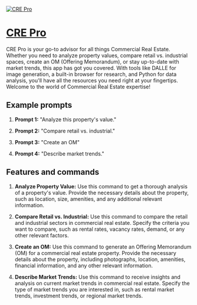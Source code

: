 [![CRE Pro](https://files.oaiusercontent.com/file-7OKLGdJAYZSbGGf2ECUAsSLB?se=2123-10-14T20%3A55%3A59Z&sp=r&sv=2021-08-06&sr=b&rscc=max-age%3D31536000%2C%20immutable&rscd=attachment%3B%20filename%3D0c8b8c1c-7f37-40c8-b419-ba823f6abd7a.png&sig=ZxaQ8sFLaQc2e1147QSpuwloCoEGGgyH%2BvirwBg3jZE%3D)](https://chat.openai.com/g/g-yymEhItcf-cre-pro)

# [CRE Pro](https://chat.openai.com/g/g-yymEhItcf-cre-pro)

CRE Pro is your go-to advisor for all things Commercial Real Estate. Whether you need to analyze property values, compare retail vs. industrial spaces, create an OM (Offering Memorandum), or stay up-to-date with market trends, this app has got you covered. With tools like DALLE for image generation, a built-in browser for research, and Python for data analysis, you'll have all the resources you need right at your fingertips. Welcome to the world of Commercial Real Estate expertise!

## Example prompts

1. **Prompt 1:** "Analyze this property's value."

2. **Prompt 2:** "Compare retail vs. industrial."

3. **Prompt 3:** "Create an OM"

4. **Prompt 4:** "Describe market trends."

## Features and commands

1. **Analyze Property Value:** Use this command to get a thorough analysis of a property's value. Provide the necessary details about the property, such as location, size, amenities, and any additional relevant information.

2. **Compare Retail vs. Industrial:** Use this command to compare the retail and industrial sectors in commercial real estate. Specify the criteria you want to compare, such as rental rates, vacancy rates, demand, or any other relevant factors.

3. **Create an OM:** Use this command to generate an Offering Memorandum (OM) for a commercial real estate property. Provide the necessary details about the property, including photographs, location, amenities, financial information, and any other relevant information.

4. **Describe Market Trends:** Use this command to receive insights and analysis on current market trends in commercial real estate. Specify the type of market trends you are interested in, such as rental market trends, investment trends, or regional market trends.